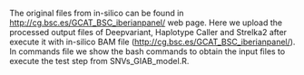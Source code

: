 The original files from in-silico can be found in http://cg.bsc.es/GCAT_BSC_iberianpanel/ web page. Here we upload the processed output files of Deepvariant, Haplotype Caller and Strelka2 after execute it with in-silico BAM file (http://cg.bsc.es/GCAT_BSC_iberianpanel/).  
In commands file we show the bash commands to obtain the input files to execute the test step from SNVs_GIAB_model.R.  
